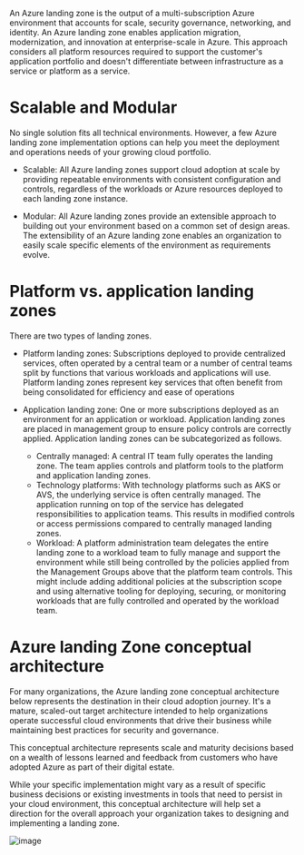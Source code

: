 An Azure landing zone is the output of a multi-subscription Azure environment that accounts for scale, security governance, networking, and identity. An Azure landing zone enables application migration, modernization, and innovation at enterprise-scale in Azure. This approach considers all platform resources required to  support the customer's application portfolio and doesn't differentiate between infrastructure as a service or platform as a service. 

# Scalable and Modular
No single solution fits all technical environments. However, a few Azure landing zone implementation options can help you meet the deployment and operations needs of your growing cloud portfolio.

- Scalable: All Azure landing zones support cloud adoption at scale by providing repeatable environments with consistent configuration and controls, regardless of the workloads or Azure resources deployed to each landing zone instance.

- Modular: All Azure landing zones provide an extensible approach to building out your environment based on a common set of design areas. The extensibility of an Azure landing zone enables an organization to easily scale specific elements of the environment as requirements evolve.

# Platform vs. application landing zones
There are two types of landing zones. 

- Platform landing zones: Subscriptions deployed to provide centralized services, often operated by a central team or a number of central teams split by functions that various workloads and applications will use. Platform landing zones represent key services that often benefit from being consolidated for efficiency and ease of operations

- Application landing zone: One or more subscriptions deployed as an environment for an application or workload. Application landing zones are placed in management group to ensure policy controls are correctly applied. Application landing zones can be subcategorized as follows.
    - Centrally managed: A central IT team fully operates the landing zone. The team applies controls and platform tools to the platform and application landing zones.
    - Technology platforms: With technology platforms such as AKS or AVS, the underlying service is often centrally managed. The application running on top of the service has delegated responsibilities to application teams. This results in modified controls or access permissions compared to centrally managed landing zones.
    - Workload: A platform administration team delegates the entire landing zone to a workload team to fully manage and support the environment while still being controlled by the policies applied from the Management Groups above that the platform team controls. This might include adding additional policies at the subscription scope and using alternative tooling for deploying, securing, or monitoring workloads that are fully controlled and operated by the workload team.
 
# Azure landing Zone conceptual architecture
For many organizations, the Azure landing zone conceptual architecture below represents the destination in their cloud adoption journey. It's a mature, scaled-out target architecture intended to help organizations operate successful cloud environments that drive their business while maintaining best practices for security and governance. 

This conceptual architecture represents scale and maturity decisions based on a wealth of lessons learned and feedback from customers who have adopted Azure as part of their digital estate. 

While your specific implementation might vary as a result of specific business decisions or existing investments in tools that need to persist in your cloud environment, this conceptual architecture will help set a direction for the overall approach your organization takes to designing and implementing a landing zone. 

![image](https://github.com/Shawn-Nichol/Microsoft/assets/30714313/e2da1d5e-b9f0-4ff6-ac7b-0b31feff6749)
